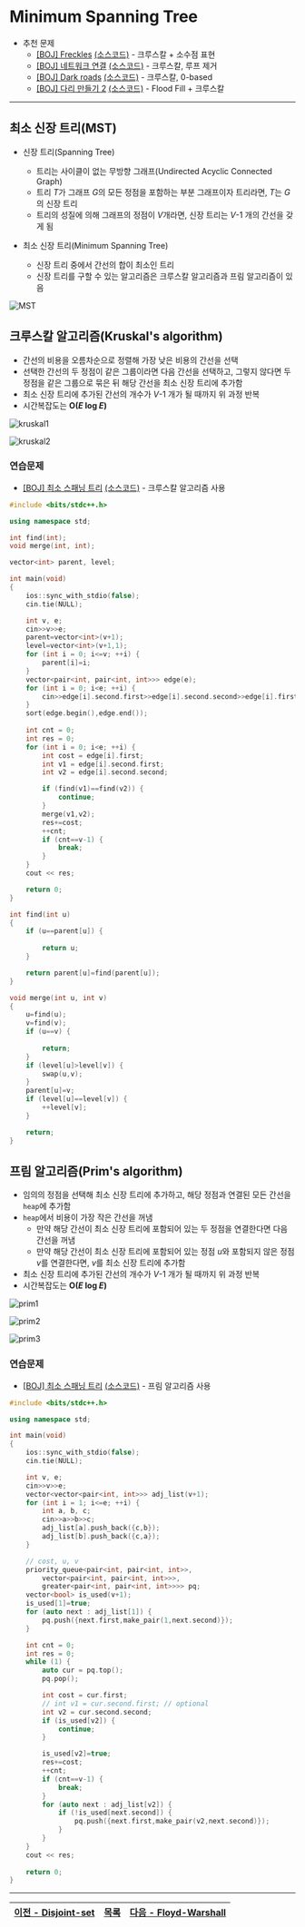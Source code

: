 # Minimum Spanning Tree
* 추천 문제
    * [[BOJ] Freckles](https://www.acmicpc.net/problem/4386) [(소스코드)](./src/freckle.cpp) - 크루스칼 + 소수점 표현
    * [[BOJ] 네트워크 연결](https://www.acmicpc.net/problem/1922) [(소스코드)](./src/network.cpp) - 크루스칼, 루프 제거
    * [[BOJ] Dark roads](https://www.acmicpc.net/problem/6497) [(소스코드)](./src/dark_road.cpp) - 크루스칼, 0-based
    * [[BOJ] 다리 만들기 2](https://www.acmicpc.net/problem/17472) [(소스코드)](./src/bridge.cpp) - Flood Fill + 크루스칼
---

## 최소 신장 트리(MST)
* 신장 트리(Spanning Tree)
    * 트리는 사이클이 없는 무방향 그래프(Undirected Acyclic Connected Graph)
    * 트리 <i>T</i>가 그래프 <i>G</i>의 모든 정점을 포함하는 부분 그래프이자 트리라면, <i>T</i>는 <i>G</i>의 신장 트리
    * 트리의 성질에 의해 그래프의 정점이 <i>V</i>개라면, 신장 트리는 <i>V</i>-1 개의 간선을 갖게 됨

* 최소 신장 트리(Minimum Spanning Tree)
    * 신장 트리 중에서 간선의 합이 최소인 트리
    * 신장 트리를 구할 수 있는 알고리즘은 크루스칼 알고리즘과 프림 알고리즘이 있음

![MST](./img/mst.png)

## 크루스칼 알고리즘(Kruskal's algorithm)
* 간선의 비용을 오름차순으로 정렬해 가장 낮은 비용의 간선을 선택
* 선택한 간선의 두 정점이 같은 그룹이라면 다음 간선을 선택하고, 그렇지 않다면 두 정점을 같은 그룹으로 묶은 뒤 해당 간선을 최소 신장 트리에 추가함
* 최소 신장 트리에 추가된 간선의 개수가 <i>V</i>-1 개가 될 때까지 위 과정 반복
* 시간복잡도는 <b>O(<i>E</i> log <i>E</i>)</b>

![kruskal1](./img/kruskal1.png)

![kruskal2](./img/kruskal2.png)

### 연습문제
* [[BOJ] 최소 스패닝 트리](https://www.acmicpc.net/problem/1197) [(소스코드)](./src/kruskal.cpp) - 크루스칼 알고리즘 사용
```c++
#include <bits/stdc++.h>

using namespace std;

int find(int);
void merge(int, int);

vector<int> parent, level;

int main(void) 
{
    ios::sync_with_stdio(false);
    cin.tie(NULL);

    int v, e;
    cin>>v>>e;
    parent=vector<int>(v+1);
    level=vector<int>(v+1,1);
    for (int i = 0; i<=v; ++i) {
        parent[i]=i;
    }
    vector<pair<int, pair<int, int>>> edge(e);
    for (int i = 0; i<e; ++i) {
        cin>>edge[i].second.first>>edge[i].second.second>>edge[i].first;
    }
    sort(edge.begin(),edge.end());
    
    int cnt = 0;
    int res = 0;
    for (int i = 0; i<e; ++i) {
        int cost = edge[i].first;
        int v1 = edge[i].second.first;
        int v2 = edge[i].second.second;

        if (find(v1)==find(v2)) {
            continue;
        }
        merge(v1,v2);
        res+=cost;
        ++cnt;
        if (cnt==v-1) {
            break;
        }
    }
    cout << res;

    return 0;
}

int find(int u)
{
    if (u==parent[u]) {
        
        return u;
    }

    return parent[u]=find(parent[u]);
}

void merge(int u, int v)
{
    u=find(u); 
    v=find(v); 
    if (u==v) {
        
        return; 
    }
    if (level[u]>level[v]) {
        swap(u,v); 
    }
    parent[u]=v;
    if (level[u]==level[v]) {
        ++level[v]; 
    }

    return;
}
```

## 프림 알고리즘(Prim's algorithm)
* 임의의 정점을 선택해 최소 신장 트리에 추가하고, 해당 정점과 연결된 모든 간선을 `heap`에 추가함
* `heap`에서 비용이 가장 작은 간선을 꺼냄
    * 만약 해당 간선이 최소 신장 트리에 포함되어 있는 두 정점을 연결한다면 다음 간선을 꺼냄
    * 만약 해당 간선이 최소 신장 트리에 포함되어 있는 정점 <i>u</i>와 포함되지 않은 정점 <i>v</i>를 연결한다면, <i>v</i>를 최소 신장 트리에 추가함
* 최소 신장 트리에 추가된 간선의 개수가 <i>V</i>-1 개가 될 때까지 위 과정 반복
* 시간복잡도는 <b>O(<i>E</i> log <i>E</i>)</b>

![prim1](./img/prim1.png)

![prim2](./img/prim2.png)

![prim3](./img/prim3.png)

### 연습문제
* [[BOJ] 최소 스패닝 트리](https://www.acmicpc.net/problem/1197) [(소스코드)](./src/prim.cpp) - 프림 알고리즘 사용
```c++
#include <bits/stdc++.h>

using namespace std;

int main(void) 
{
    ios::sync_with_stdio(false);
    cin.tie(NULL);

    int v, e;
    cin>>v>>e;
    vector<vector<pair<int, int>>> adj_list(v+1);
    for (int i = 1; i<=e; ++i) {
        int a, b, c;
        cin>>a>>b>>c;
        adj_list[a].push_back({c,b});
        adj_list[b].push_back({c,a});
    }

    // cost, u, v
    priority_queue<pair<int, pair<int, int>>,
        vector<pair<int, pair<int, int>>>,
        greater<pair<int, pair<int, int>>>> pq;
    vector<bool> is_used(v+1);
    is_used[1]=true;
    for (auto next : adj_list[1]) {
        pq.push({next.first,make_pair(1,next.second)});
    }

    int cnt = 0;
    int res = 0;
    while (1) {
        auto cur = pq.top();
        pq.pop();

        int cost = cur.first;
        // int v1 = cur.second.first; // optional
        int v2 = cur.second.second;
        if (is_used[v2]) {
            continue;
        }

        is_used[v2]=true;
        res+=cost;
        ++cnt;
        if (cnt==v-1) {
            break;
        }
        for (auto next : adj_list[v2]) {
            if (!is_used[next.second]) {
                pq.push({next.first,make_pair(v2,next.second)});
            }
        }
    }
    cout << res;
    
    return 0;
}
```

---
|[이전 - Disjoint-set](/disjoint-set/)|[목록](https://github.com/RyanJeong/CP#index)|[다음 - Floyd-Warshall](/floyd-warshall/)|
|-|-|-|